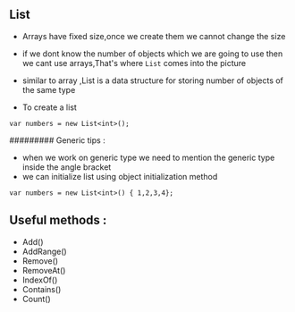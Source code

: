 ## List

- Arrays have fixed size,once we create them we cannot change the size
- if we dont know the number of objects which we are going to use then we cant use arrays,That's where `List` comes into the picture
- similar to array ,List is a data structure for storing number of objects of the same type

- To create a list

`var numbers = new List<int>();`

######### Generic tips :
- when we work on generic type we need to mention the generic type inside the angle bracket
-  we can initialize list using object initialization method

`var numbers = new List<int>() { 1,2,3,4};`

## Useful methods :

- Add()
- AddRange()
- Remove()
- RemoveAt()
- IndexOf()
- Contains()
- Count()
